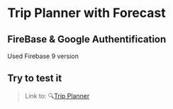 # Trip Planner with Forecast
## FireBase & Google Authentification
Used Firebase 9 version

## Try to test it
> Link to: 🔍<a href="https://slavamlinsky.github.io/plan-your-trips" target="_blank">Trip Planner</a>


